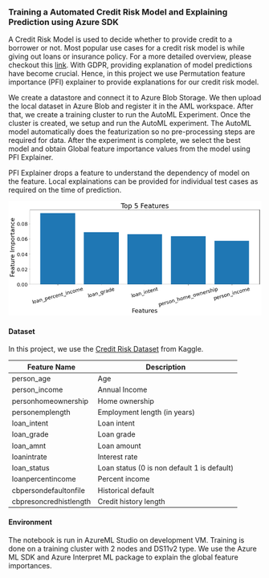 ### Training a Automated Credit Risk Model and Explaining Prediction using Azure SDK
A Credit Risk Model is used to decide whether to provide credit to a borrower or not. Most popular use cases for a credit risk model is while giving out loans or insurance policy. For a more detailed overview, please checkout this [link](https://en.wikipedia.org/wiki/Credit_risk). With GDPR, providing explanation of model predictions have become crucial. Hence, in this project we use Permutation feature importance (PFI) explainer to provide explanations for our credit risk model.

We create a datastore and connect it to Azure Blob Storage. We then upload the local dataset in Azure Blob and register it in the AML workspace. After that, we create a training cluster to run the AutoML Experiment. Once the cluster is created, we setup and run the AutoML experiment. The AutoML model automatically does the featurization so no pre-processing steps are required for data. After the experiment is complete, we select the best model and obtain Global feature importance values from the model using PFI Explainer.

PFI Explainer drops a feature to understand the dependency of model on the feature. Local explainations can be provided for individual test cases as required on the time of prediction.

![Global Explaination](global_importance.png)


#### Dataset
In this project, we use the [Credit Risk Dataset](https://www.kaggle.com/laotse/credit-risk-dataset) from Kaggle.

| **Feature Name**           | **Description**                                 |
|------------------------|---------------------------------------------|
| person_age             | Age                                         |
| person_income          | Annual Income                               |
| personhomeownership    | Home ownership                              |
| personemplength        | Employment length (in years)                |
| loan_intent            | Loan intent                                 |
| loan_grade             | Loan grade                                  |
| loan_amnt              | Loan amount                                 |
| loanintrate            | Interest rate                               |
| loan_status            | Loan status (0 is non default 1 is default) |
| loanpercentincome      | Percent income                              |
| cbpersondefaultonfile  | Historical default                          |
| cbpresoncredhistlength | Credit history length                       |

#### Environment
The notebook is run in AzureML Studio on development VM. Training is done on a training cluster with 2 nodes and DS11v2 type. We use the Azure ML SDK and Azure Interpret ML package to explain the global feature importances.


